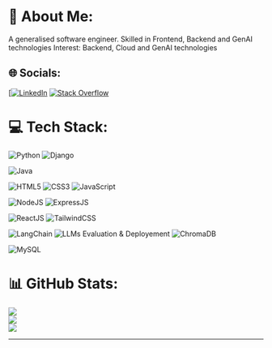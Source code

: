 # 💫 About Me:

A generalised software engineer.
Skilled in Frontend, Backend and GenAI technologies
Interest: Backend, Cloud and GenAI technologies

## 🌐 Socials:

[[![LinkedIn](https://img.shields.io/badge/LinkedIn-%230077B5.svg?logo=linkedin&logoColor=white)](https://linkedin.com/in/sachanayush47) [![Stack Overflow](https://img.shields.io/badge/-Stackoverflow-FE7A16?logo=stack-overflow&logoColor=white)](https://stackoverflow.com/users/13285022)

# 💻 Tech Stack:

![Python](https://img.shields.io/badge/python-3670A0?style=for-the-badge&logo=python&logoColor=ffdd54) ![Django](https://img.shields.io/badge/Django-092E20?style=for-the-badge&logo=django&logoColor=green)

![Java](https://img.shields.io/badge/java-%23ED8B00.svg?style=for-the-badge&logo=java&logoColor=white)

![HTML5](https://img.shields.io/badge/html5-%23E34F26.svg?style=for-the-badge&logo=html5&logoColor=white) ![CSS3](https://img.shields.io/badge/css3-%231572B6.svg?style=for-the-badge&logo=css3&logoColor=white) ![JavaScript](https://img.shields.io/badge/javascript-%23323330.svg?style=for-the-badge&logo=javascript&logoColor=%23F7DF1E)

![NodeJS](https://img.shields.io/badge/node.js-6DA55F?style=for-the-badge&logo=node.js&logoColor=white) ![ExpressJS](https://img.shields.io/badge/Express%20js-000000?style=for-the-badge&logo=express&logoColor=white)

![ReactJS](https://img.shields.io/badge/react-%2320232a.svg?style=for-the-badge&logo=react&logoColor=%2361DAFB) ![TailwindCSS](https://img.shields.io/badge/tailwindcss-0F172A?&logo=tailwindcss)

![LangChain](https://img.shields.io/badge/node.js-6DA55F?style=for-the-badge&logo=node.js&logoColor=white) ![LLMs Evaluation & Deployement](https://img.shields.io/badge/node.js-6DA55F?style=for-the-badge&logo=node.js&logoColor=white) ![ChromaDB](https://img.shields.io/badge/node.js-6DA55F?style=for-the-badge&logo=node.js&logoColor=white)

![MySQL](https://img.shields.io/badge/mysql-%2300f.svg?style=for-the-badge&logo=mysql&logoColor=white)

# 📊 GitHub Stats:

![](https://github-readme-stats.vercel.app/api?username=sachanayush47&theme=dark&hide_border=true&include_all_commits=true&count_private=true)<br/>
![](https://github-readme-streak-stats.herokuapp.com/?user=sachanayush47&theme=dark&hide_border=true)<br/>
![](https://github-readme-stats.vercel.app/api/top-langs/?username=sachanayush47&theme=dark&hide_border=true&include_all_commits=true&count_private=true&layout=compact)

---

<!-- Proudly created with GPRM ( https://gprm.itsvg.in ) -->

